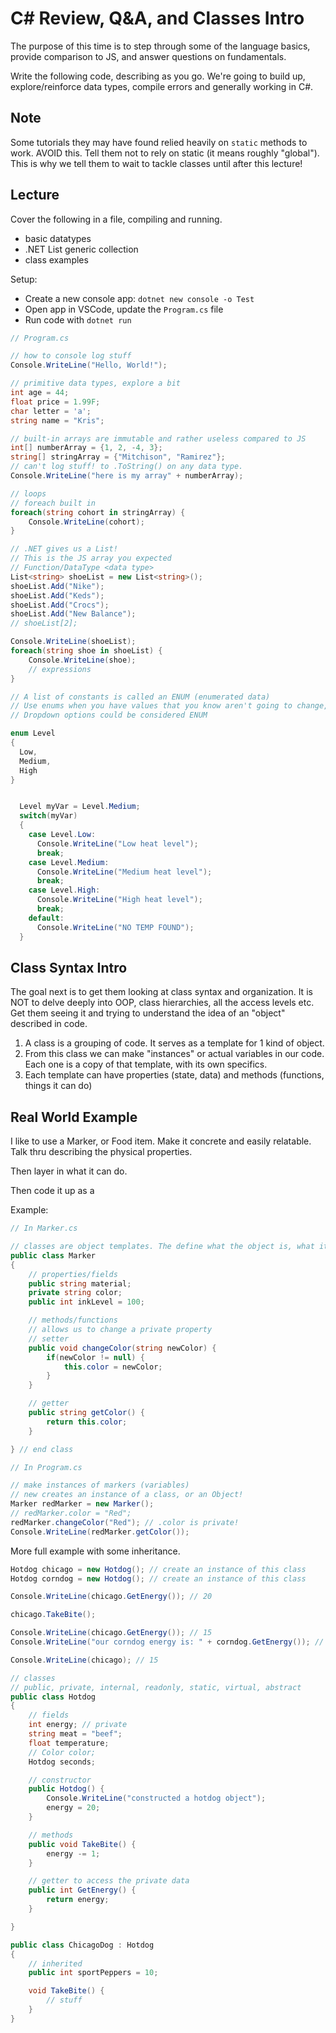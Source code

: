# C# Review, Q&A, and Classes Intro

The purpose of this time is to step through some of the language basics, provide comparison to JS, and answer questions on fundamentals.

Write the following code, describing as you go. We're going to build up, explore/reinforce data types, compile errors and generally working in C#.

## Note

Some tutorials they may have found relied heavily on `static` methods to work. AVOID this. Tell them not to rely on static (it means roughly "global"). This is why we tell them to wait to tackle classes until after this lecture!


## Lecture

Cover the following in a file, compiling and running.

- basic datatypes
- .NET List generic collection
- class examples

Setup:

- Create a new console app: `dotnet new console -o Test`
- Open app in VSCode, update the `Program.cs` file
- Run code with `dotnet run`


```csharp
// Program.cs

// how to console log stuff
Console.WriteLine("Hello, World!");

// primitive data types, explore a bit
int age = 44;
float price = 1.99F;
char letter = 'a';
string name = "Kris";

// built-in arrays are immutable and rather useless compared to JS
int[] numberArray = {1, 2, -4, 3};
string[] stringArray = {"Mitchison", "Ramirez"};
// can't log stuff! to .ToString() on any data type.
Console.WriteLine("here is my array" + numberArray);

// loops
// foreach built in
foreach(string cohort in stringArray) {
    Console.WriteLine(cohort);
}

// .NET gives us a List! 
// This is the JS array you expected
// Function/DataType <data type>
List<string> shoeList = new List<string>();
shoeList.Add("Nike");
shoeList.Add("Keds");
shoeList.Add("Crocs");
shoeList.Add("New Balance");
// shoeList[2];

Console.WriteLine(shoeList);
foreach(string shoe in shoeList) {
    Console.WriteLine(shoe);
    // expressions
}

// A list of constants is called an ENUM (enumerated data)
// Use enums when you have values that you know aren't going to change, like month days, days, colors, deck of cards, etc.
// Dropdown options could be considered ENUM

enum Level 
{
  Low,
  Medium,
  High
}


  Level myVar = Level.Medium;
  switch(myVar) 
  {
    case Level.Low:
      Console.WriteLine("Low heat level");
      break;
    case Level.Medium:
      Console.WriteLine("Medium heat level");
      break;
    case Level.High:
      Console.WriteLine("High heat level");
      break;
    default:
      Console.WriteLine("NO TEMP FOUND");
  }


```

## Class Syntax Intro

The goal next is to get them looking at class syntax and organization. It is NOT to delve deeply into OOP, class hierarchies, all the access levels etc. Get them seeing it and trying to understand the idea of an "object" described in code.

1. A class is a grouping of code. It serves as a template for 1 kind of object.
2. From this class we can make "instances" or actual variables in our code. Each one is a copy of that template, with its own specifics.
3. Each template can have properties (state, data) and methods (functions, things it can do)

## Real World Example

I like to use a Marker, or Food item. Make it concrete and easily relatable. Talk thru describing the physical properties.

Then layer in what it can do.

Then code it up as a

Example:

```csharp
// In Marker.cs

// classes are object templates. The define what the object is, what it can do.
public class Marker 
{
    // properties/fields
    public string material;
    private string color;
    public int inkLevel = 100;

    // methods/functions
    // allows us to change a private property
    // setter
    public void changeColor(string newColor) {
        if(newColor != null) {
            this.color = newColor;
        }
    }

    // getter
    public string getColor() {
        return this.color;
    }

} // end class
```

```csharp
// In Program.cs

// make instances of markers (variables)
// new creates an instance of a class, or an Object!
Marker redMarker = new Marker();
// redMarker.color = "Red";
redMarker.changeColor("Red"); // .color is private!
Console.WriteLine(redMarker.getColor());


```



More full example with some inheritance.

```csharp
Hotdog chicago = new Hotdog(); // create an instance of this class
Hotdog corndog = new Hotdog(); // create an instance of this class

Console.WriteLine(chicago.GetEnergy()); // 20

chicago.TakeBite();

Console.WriteLine(chicago.GetEnergy()); // 15
Console.WriteLine("our corndog energy is: " + corndog.GetEnergy()); // 20

Console.WriteLine(chicago); // 15

// classes
// public, private, internal, readonly, static, virtual, abstract
public class Hotdog
{
    // fields
    int energy; // private
    string meat = "beef";
    float temperature;
    // Color color;
    Hotdog seconds;

    // constructor
    public Hotdog() {
        Console.WriteLine("constructed a hotdog object");
        energy = 20;
    }

    // methods
    public void TakeBite() {
        energy -= 1;
    }

    // getter to access the private data
    public int GetEnergy() {
        return energy;
    }

}

public class ChicagoDog : Hotdog
{
    // inherited
    public int sportPeppers = 10;

    void TakeBite() {
        // stuff
    }
}

```
